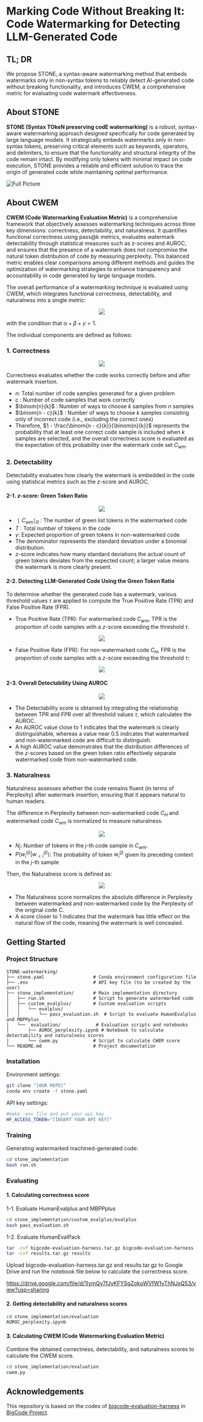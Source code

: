 # Marking Code Without Breaking It: Code Watermarking for Detecting LLM-Generated Code
<!-- [**📖 Paper**](https://arxiv.org/) -->

## TL; DR
We propose STONE, a syntax-aware watermarking method that embeds watermarks only in non-syntax tokens to reliably detect AI-generated code without breaking functionality, and introduces CWEM, a comprehensive metric for evaluating code watermark effectiveness.

## About STONE 
**STONE (Syntax TOkeN preserving codE watermarking)** is a robust, syntax-aware watermarking approach designed specifically for code generated by large language models. It strategically embeds watermarks only in non-syntax tokens, preserving critical elements such as keywords, operators, and delimiters, to ensure that the functionality and structural integrity of the code remain intact. By modifying only tokens with minimal impact on code execution, STONE provides a reliable and efficient solution to trace the origin of generated code while maintaining optimal performance.

![Full Picture](figures/motivation.png)

## About CWEM
**CWEM (Code Watermarking Evaluation Metric)** is a comprehensive framework that objectively assesses watermarking techniques across three key dimensions: correctness, detectability, and naturalness. It quantifies functional correctness using pass@k metrics, evaluates watermark detectability through statistical measures such as z-scores and AUROC, and ensures that the presence of a watermark does not compromise the natural token distribution of code by measuring perplexity. This balanced metric enables clear comparisons among different methods and guides the optimization of watermarking strategies to enhance transparency and accountability in code generated by large language models.

The overall performance of a watermarking technique is evaluated using CWEM, which integrates functional correctness, detectability, and naturalness into a single metric:

<p align="center">
<img src="https://latex.codecogs.com/svg.latex?CWEM%20%3D%20%5Calpha%20%5Ccdot%20Correctness%28C_%7Bwm%7D%29%20%2B%20%5Cbeta%20%5Ccdot%20Detectability%28C_%7Bwm%7D%29%20%2B%20%5Cgamma%20%5Ccdot%20Naturalness%28C_%7Bwm%7D%2CC%29">
</p>

with the condition that 
$\alpha + \beta + \gamma = 1$. 

The individual components are defined as follows:

### 1. Correctness

<p align="center">
<img src="https://latex.codecogs.com/svg.latex?%5Cmathrm%7BCorrectness%7D%28C_%7Bwm%7D%29%20%3D%20%5Cmathbb%7BE%7D_%7BC_%7Bwm%7D%7D%5Cleft%5B%201%20-%20%5Cfrac%7B%5Cbinom%7Bn%20-%20c%7D%7Bk%7D%7D%7B%5Cbinom%7Bn%7D%7Bk%7D%7D%20%5Cright%5D">
</p>

Correctness evaluates whether the code works correctly before and after watermark insertion.
- $n$: Total number of code samples generated for a given problem
- $c$ : Number of code samples that work correctly
- $\binom{n}{k}$ : Number of ways to choose $k$ samples from $n$ samples
- $\binom{n - c}{k}$ : Number of ways to choose $k$ samples consisting only of incorrect code (i.e., excluding the correct ones)
- Therefore, $1 - \frac{\binom{n - c}{k}}{\binom{n}{k}}$ represents the probability that at least one correct code sample is included when $k$ samples are selected, and the overall correctness score is evaluated as the expectation of this probability over the watermark code set $C_{wm}$.

### 2. Detectability
Detectability evaluates how clearly the watermark is embedded in the code using statistical metrics such as the $z$-score and AUROC.

#### 2-1. $z$-score: Green Token Ratio
<p align="center">
<img src="https://latex.codecogs.com/svg.latex?z%28C_%7Bwm%7D%29%20%3D%20%5Cfrac%7B%7CC_%7Bwm%7D%7C_G%20-%20%5Cgamma%20T%7D%7B%5Csqrt%7BT%20%5Cgamma%20%281%20-%20%5Cgamma%29%7D%7D">
</p>

- $∣C_{wm}∣_G$ : The number of green list tokens in the watermarked code
- $T$ : Total number of tokens in the code
- $\gamma$: Expected proportion of green tokens in non-watermarked code
- The denominator represents the standard deviation under a binomial distribution. 
- $z$-score indicates how many standard deviations the actual count of green tokens deviates from the expected count; a larger value means the watermark is more clearly present.


#### 2-2. Detecting LLM-Generated Code Using the Green Token Ratio
To determine whether the generated code has a watermark, various threshold values $\tau$ are applied to compute the True Positive Rate (TPR) and False Positive Rate (FPR).
- True Positive Rate (TPR): For watermarked code $C_{wm}$, TPR is the proportion of code samples with a $z$-score exceeding the threshold $\tau$.

<p align="center">
<img src="https://latex.codecogs.com/svg.latex?%5Ctext%7BTPR%7D%28%5Ctau%29%20%3D%20%5Cfrac%7B%5Csum_%7Bj%7D%20%5Cmathbf%7B1%7D%28z%28C_%7Bwm%7D%5E%7B%28j%29%7D%29%20%3E%20%5Ctau%29%7D%7B%7C%7BC_%7Bwm%7D%7D%7C%7D">
</p>

- False Positive Rate (FPR): For non-watermarked code 
$C_{H}$, FPR is the proportion of code samples with a 
$z$-score exceeding the threshold $\tau$:

<p align="center">
<img src="https://latex.codecogs.com/svg.latex?%5Ctext%7BFPR%7D%28%5Ctau%29%20%3D%20%5Cfrac%7B%5Csum_%7Bi%7D%20%5Cmathbf%7B1%7D%28z%28C_H%5E%7B%28i%29%7D%29%20%3E%20%5Ctau%29%7D%7B%7C%7BC_H%7D%7C%7D">
</p>

#### 2-3. Overall Detectability Using AUROC
<p align="center">
<img src="https://latex.codecogs.com/svg.latex?%5Cmathrm%7BDetectability%7D%28C_%7Bwm%7D%2C%20C_H%29%20%3D%20%5Cint_%7B-%5Cinfty%7D%5E%7B%5Cinfty%7D%20%5Ctext%7BTPR%7D%28%5Ctau%29%20%5Cfrac%7Bd%5Ctext%7BFPR%7D%28%5Ctau%29%7D%7Bd%5Ctau%7D%20d%5Ctau">
</p>

- The Detectability score is obtained by integrating the relationship between TPR and FPR over all threshold values $\tau$, which calculates the AUROC.
- An AUROC value close to 1 indicates that the watermark is clearly distinguishable, whereas a value near 0.5 indicates that watermarked and non-watermarked code are difficult to distinguish.
- A high AUROC value demonstrates that the distribution differences of the $z$-scores based on the green token ratio effectively separate watermarked code from non-watermarked code.

### 3. Naturalness
Naturalness assesses whether the code remains fluent (in terms of Perplexity) after watermark insertion, ensuring that it appears natural to human readers.

The difference in Perplexity between non-watermarked code $C_{H}$ and watermarked code $C_{wm}$ is normalized to measure naturalness.

<p align="center">
<img src="https://latex.codecogs.com/svg.latex?%5Ctext%7BPPL%7D%28C_%7Bwm%7D%29%20%3D%20%5Cfrac%7B1%7D%7B%7CC_%7Bwm%7D%7C%7D%20%5Csum_%7Bj%3D1%7D%5E%7B%7CC_%7Bwm%7D%7C%7D%20%5Cexp%20%5Cleft%28%20-%5Cfrac%7B1%7D%7BN_j%7D%20%5Csum_%7Bi%3D1%7D%5E%7BN_j%7D%20%5Clog%20P%28w_i%5E%7B%28j%29%7D%20%7C%20w_%7B%3Ci%7D%5E%7B%28j%29%7D%29%20%5Cright%29">
</p>

- $N_j$: Number of tokens in the $j$-th code sample in $C_{wm}$.
- $P(w_i^{(j)} | w_{<i}^{(j)})$: The probability of token 
$w_{i}^{(j)}$ given its preceding context in the $j$-th sample

Then, the Naturalness score is defined as:

<p align="center">
<img src="https://latex.codecogs.com/svg.latex?%5Cmathrm%7BNaturalness%7D%28C_%7Bwm%7D%2C%20C%29%20%3D%201%20-%20%5Cfrac%7B%7C%5Ctext%7BPPL%7D%28C_%7Bwm%7D%29%20-%20%5Ctext%7BPPL%7D%28C%29%7C%7D%7B%5Ctext%7BPPL%7D%28C%29%7D">
</p>

- The Naturalness score normalizes the absolute difference in Perplexity between watermarked and non-watermarked code by the Perplexity of the original code C.
- A score closer to 1 indicates that the watermark has little effect on the natural flow of the code, meaning the watermark is well concealed.

## Getting Started

### Project Structure
```
STONE-watermarking/
├── stone.yaml                  # Conda environment configuration file
├── .env                        # API key file (to be created by the user)
├── stone_implementation/       # Main implementation directory
│   ├── run.sh                  # Script to generate watermarked code
│   ├── custom_evalplus/        # Custom evaluation scripts
│   │   └── evalplus/
│   │       └── pass_evaluation.sh  # Script to evaluate HumanEvalplus and MBPPplus
│   └──  evaluation/             # Evaluation scripts and notebooks
│       ├── AUROC_perplexity.ipynb # Notebook to calculate detectability and naturalness scores
│       └── cwem.py             # Script to calculate CWEM score
└── README.md                   # Project documentation
```


### Installation

Environment settings:
```bash
git clone "[OUR REPO]"
conda env create -f stone.yaml
```
API key settings:
```bash
#make .env file and put your api key
HF_ACCESS_TOKEN="[INSERT YOUR API KEY]"
```

### Training
Generating watermarked machined-generated code:
```bash
cd stone_implementation
bash run.sh
```

### Evaluating

#### 1. Calculating correctness score

1-1. Evaluate HumanEvalplus and MBPPplus
```bash
cd stone_implementation/custom_evalplus/evalplus
bash pass_evaluation.sh
```
1-2. Evaluate HumanEvalPack
```bash
tar -cvf bigcode-evaluation-harness.tar.gz bigcode-evaluation-harness
tar -cvf results.tar.gz results
```
Upload bigcode-evaluation-harness.tar.gz and results.tar.gz to Google Drive and run the notebook file below to calculate the correctness score.

https://drive.google.com/file/d/1IymQy7fJyKFYSgZokuWVfW1yThNJxQ53/view?usp=sharing

#### 2. Getting detectability and naturalness scores

```bash
cd stone_implementation/evaluation
AUROC_perplexity.ipynb
```

#### 3. Calculating CWEM (Code Watermarking Evaluation Metric)
Combine the obtained correctness, detectability, and naturalness scores to calculate the CWEM score.
```bash
cd stone_implementation/evaluation
cwem.py
```

## Acknowledgements
This repository is based on the codes of [bigcode-evaluation-harness](https://github.com/bigcode-project/bigcode-evaluation-harness) in [BigCode Project](https://github.com/bigcode-project).
